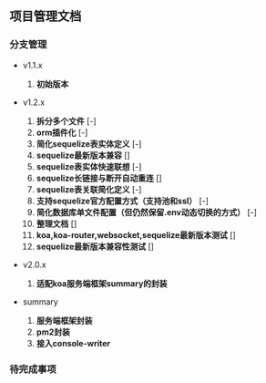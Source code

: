 ## 项目管理文档

### 分支管理

- v1.1.x
    1. **初始版本**

- v1.2.x
    1. **拆分多个文件** [-]
    2. **orm插件化** [-]
    3. **简化sequelize表实体定义** [-]
    4. **sequelize最新版本兼容** []
    5. **sequelize表实体快速联想** [-]
    6. **sequelize长链接与断开自动重连** []
    7. **sequelize表关联简化定义** [-]
    8. **支持sequelize官方配置方式（支持池和ssl）** [-]
    9. **简化数据库单文件配置（但仍然保留.env动态切换的方式）** [-]
    10. **整理文档** []
    11. **koa,koa-router,websocket,sequelize最新版本测试** []
    12. **sequelize最新版本兼容性测试** []

- v2.0.x
    1. **适配koa服务端框架summary的封装**

- summary
    1. **服务端框架封装**
    2. **pm2封装**
    3. **接入console-writer**

### 待完成事项

